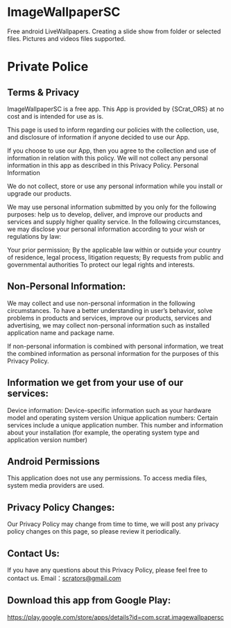 # ImageWallpaperSC
Free android LiveWallpapers. Creating a slide show from folder or selected files. Pictures and videos files supported.

# Private Police
## Terms & Privacy

ImageWallpaperSC is a free app. This App is provided by {SCrat_ORS} at no cost and is intended for use as is.

This page is used to inform regarding our policies with the collection, use, and disclosure of information if anyone decided to use our App.

If you choose to use our App, then you agree to the collection and use of information in relation with this policy. We will not collect any personal information in this app as described in this Privacy Policy.
Personal Information

We do not collect, store or use any personal information while you install or upgrade our products.

We may use personal information submitted by you only for the following purposes: help us to develop, deliver, and improve our products and services and supply higher quality service. In the following circumstances, we may disclose your personal information according to your wish or regulations by law:

Your prior permission;
By the applicable law within or outside your country of residence, legal process, litigation requests;
By requests from public and governmental authorities
To protect our legal rights and interests.

## Non-Personal Information:

We may collect and use non-personal information in the following circumstances. To have a better understanding in user’s behavior, solve problems in products and services, improve our products, services and advertising, we may collect non-personal information such as installed application name and package name.

If non-personal information is combined with personal information, we treat the combined information as personal information for the purposes of this Privacy Policy.

## Information we get from your use of our services:

Device information: Device-specific information such as your hardware model and operating system version
Unique application numbers: Certain services include a unique application number. This number and information about your installation (for example, the operating system type and application version number)

## Android Permissions

This application does not use any permissions. To access media files, system media providers are used.

## Privacy Policy Changes:

Our Privacy Policy may change from time to time, we will post any privacy policy changes on this page, so please review it periodically.

## Contact Us:
If you have any questions about this Privacy Policy, please feel free to contact us. Email：scrators@gmail.com

## Download this app from Google Play:
https://play.google.com/store/apps/details?id=com.scrat.imagewallpapersc
